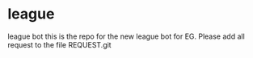 # league
league bot
this is the repo for the new league bot for EG.
Please add all request to the file REQUEST.git
